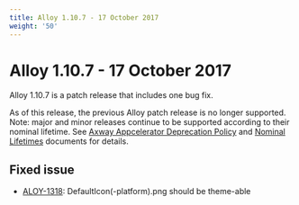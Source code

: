 ```yaml
---
title: Alloy 1.10.7 - 17 October 2017
weight: '50'
---
```


# Alloy 1.10.7 - 17 October 2017

Alloy 1.10.7 is a patch release that includes one bug fix.

As of this release, the previous Alloy patch release is no longer supported. Note: major and minor releases continue to be supported according to their nominal lifetime. See [Axway Appcelerator Deprecation Policy](/guide/AMPLIFY_Appcelerator_Services_Overview/Axway_Appcelerator_Deprecation_Policy/) and [Nominal Lifetimes](/guide/AMPLIFY_Appcelerator_Services_Overview/Axway_Appcelerator_Product_Lifecycle/#nominal-lifetimes) documents for details.

## Fixed issue

* [ALOY-1318](https://jira.appcelerator.org/browse/ALOY-1318): DefaultIcon(-platform).png should be theme-able

